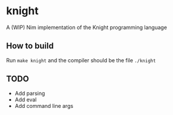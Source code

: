 # knight

A (WIP) Nim implementation of the Knight programming language

## How to build

Run `make knight` and the compiler should be the file `./knight`

## TODO

- Add parsing
- Add eval
- Add command line args
